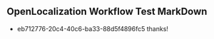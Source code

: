 ## OpenLocalization Workflow Test MarkDown
* eb712776-20c4-40c6-ba33-88d5f4896fc5 thanks!

<!--HONumber=Aug16_HO1-->


